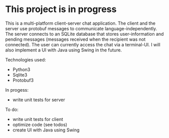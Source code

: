 # This project is in progress

This is a multi-platform client-server chat application. The client and the server use protobuf messages to communicate language-independently. The server connects to an SQLite database that stores user-information and pending messages (messages received when the recipient was not connected). The user can currently access the chat via a terminal-UI. I will also implement a UI with Java using Swing in the future.

Technologies used:
- Python3
- Sqlite3
- Protobuf3

In progess:
- write unit tests for server

To do:
- write unit tests for client
- optimize code (see todos)
- create UI with Java using Swing
